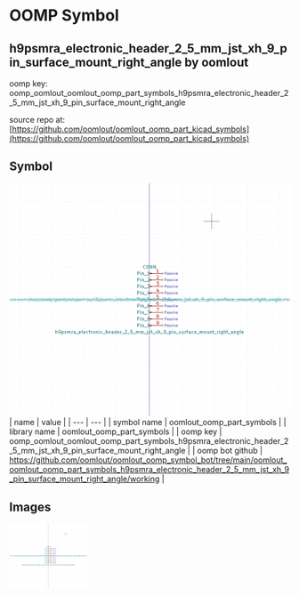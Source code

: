 # OOMP Symbol  
## h9psmra_electronic_header_2_5_mm_jst_xh_9_pin_surface_mount_right_angle  by oomlout  
  
oomp key: oomp_oomlout_oomlout_oomp_part_symbols_h9psmra_electronic_header_2_5_mm_jst_xh_9_pin_surface_mount_right_angle  
  
source repo at: [https://github.com/oomlout/oomlout_oomp_part_kicad_symbols](https://github.com/oomlout/oomlout_oomp_part_kicad_symbols)  
## Symbol  
  
[![working.png](working_600.png)](working.png)  
| name | value | 
| --- | --- | 
| symbol name | oomlout_oomp_part_symbols | 
| library name | oomlout_oomp_part_symbols | 
| oomp key | oomp_oomlout_oomlout_oomp_part_symbols_h9psmra_electronic_header_2_5_mm_jst_xh_9_pin_surface_mount_right_angle | 
| oomp bot github | https://github.com/oomlout/oomlout_oomp_symbol_bot/tree/main/oomlout_oomlout_oomp_part_symbols_h9psmra_electronic_header_2_5_mm_jst_xh_9_pin_surface_mount_right_angle/working | 
## Images  
  
[![working.png](working_140.png)](working.png)  
